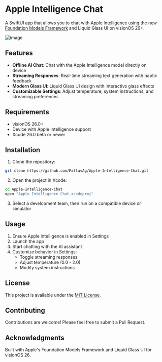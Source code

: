 # Apple Intelligence Chat

A SwiftUI app that allows you to chat with Apple Intelligence using the new [Foundation Models Framework](https://developer.apple.com/documentation/foundationmodels) and Liquid Glass UI on visionOS 26+.

![image](https://github.com/user-attachments/assets/6305de96-2c6a-4eaa-99ff-a923ad6be368)

## Features

- **Offline AI Chat**: Chat with the Apple Intelligence model directly on device
- **Streaming Responses**: Real-time streaming text generation with haptic feedback
- **Modern Glass UI**: Liquid Glass UI design with interactive glass effects
- **Customizable Settings**: Adjust temperature, system instructions, and streaming preferences

## Requirements

- visionOS 26.0+
- Device with Apple Intelligence support
- Xcode 26.0 beta or newer

## Installation

1. Clone the repository:

```bash
git clone https://github.com/PallavAg/Apple-Intelligence-Chat.git
```

2. Open the project in Xcode:

```bash
cd Apple-Intelligence-Chat
open "Apple Intelligence Chat.xcodeproj"
```

3. Select a development team, then run on a compatible device or simulator

## Usage

1. Ensure Apple Intelligence is enabled in Settings
2. Launch the app
3. Start chatting with the AI assistant
4. Customize behavior in Settings:
   - Toggle streaming responses
   - Adjust temperature (0.0 - 2.0)
   - Modify system instructions

## License

This project is available under the [MIT License](LICENSE).

## Contributing

Contributions are welcome! Please feel free to submit a Pull Request.

## Acknowledgments

Built with Apple's Foundation Models Framework and Liquid Glass UI for visionOS 26.
